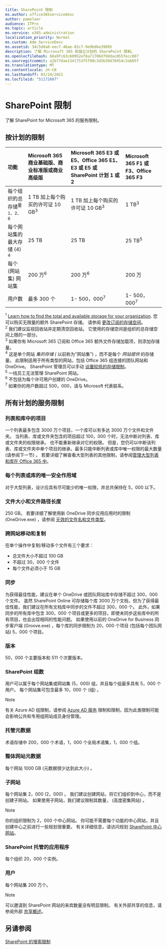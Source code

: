 ```yaml
---
title: SharePoint 限制
ms.author: office365servicedesc
author: pamelaar
audience: ITPro
ms.topic: article
ms.service: o365-administration
localization_priority: Normal
ms.custom: Adm_ServiceDesc
ms.assetid: 34c5d8a8-eec7-46ae-82c7-9e9bdbe39895
description: 了解 Microsoft 365 和独立计划的 SharePoint 限制。
ms.openlocfilehash: 60a9fc63c60952ef8a71706d79ddac055fecc887
ms.sourcegitcommit: a2b77dae1341753f5f98c3d3b39d70454c3ab05f
ms.translationtype: MT
ms.contentlocale: zh-CN
ms.lasthandoff: 03/24/2021
ms.locfileid: "51172607"
---
```

# <a name="sharepoint-limits"></a>SharePoint 限制

了解 SharePoint for Microsoft 365 的服务限制。
  
## <a name="limits-by-plan"></a>按计划的限制 

| 功能 | Microsoft 365 商业基础版、商业标准版或商业高级版 | Microsoft 365 E3 或 E5、Office 365 E1、E3 或 E5 或 SharePoint 计划 1 或 2 | Microsoft 365 F1 或 F3、Office 365 F3 |
|:-----|:-----|:-----|:-----|
|每个组织的总存储<sup>量 1、2、6</sup> <br/> |1 TB 加上每个购买的许可证 10 GB<sup>3</sup>  <br/> |1 TB 加上每个购买的许可证 10 GB<sup>3</sup> <br/> |1 TB<sup>3</sup> <br/> |
|每个网站集的最大存储 (4) <sup>4</sup><br/> |25 TB <br/> |25 TB <br/> |25 TB<sup>5</sup> <br/> |
|每个 (网站集) 网站集  <br/> |200 万<sup>6</sup> <br/> |200 万<sup>6</sup> <br/> |200 万<br/> |
|用户数  <br/> |最多 300 个  <br/> |1- 500，000<sup>7</sup> <br/> |1- 500，000<sup>7</sup> <br/> |
   
<sup>1</sup> [Learn how to find the total and available storage for your organization](/sharepoint/manage-site-collection-storage-limits). 您可以购买无限量的额外 SharePoint 存储。 请参阅 [更改订阅的存储空间](/office365/admin/subscriptions-and-billing/add-storage-space)。 
<br/><sup>2</sup> 我们建议监视回收站并定期清空回收站。 它使用的存储空间是组织的总存储空间上限的一部分。 
<br/> <sup>3</sup> 如果你有 Microsoft 365 订阅和 Office 365 额外文件存储加载项，则添加存储量。 
<br/> <sup>4</sup> 这是单个网站 *集的存储 (* 以前称为"网站集") ，而不是每个 *网站提供* 的存储量。 此限制适用于所有类型的网站，包括 Office 365 组连接的团队网站和 OneDrive。 SharePoint 管理员可以手动 [设置较低的存储限制](/sharepoint/manage-site-collection-storage-limits#manage-individual-site-storage-limits)。 
<br/> <sup>5</sup> 一线员工无法管理 SharePoint 网站。 
<br/> <sup>6</sup> 不包括为每个许可用户创建的 OneDrive。 
<br/> <sup>7</sup> 如果你的用户数超过 500，000，请与 Microsoft 代表联系。 
  
## <a name="service-limits-for-all-plans"></a>所有计划的服务限制

### <a name="items-in-lists-and-libraries"></a>列表和库中的项目

一个列表最多包含 3000 万个项目，一个库可以有多达 3000 万个文件和文件夹。 当列表、库或文件夹包含的项目超过 100，000 个时，无法中断对列表、库或文件夹的权限继承。 也不能重新继承对它的权限。 但是，您仍可以中断该列表、库或文件夹中单个项目的继承，最多只能中断列表或库中唯一权限的最大数量 (请参阅下一节) 。 若要详细了解查看大型列表的其他限制，请参阅[管理大型列表和库在 Office 365 中](https://support.office.com/article/b4038448-ec0e-49b7-b853-679d3d8fb784)。

### <a name="unique-security-scopes-per-list-or-library"></a>每个列表或库的唯一安全作用域

对于大型列表，设计应具有尽可能少的唯一权限，并总共保持在 5，000 以下。

### <a name="file-size-and-file-path-length"></a>文件大小和文件路径长度

250 GB。 若要详细了解使用新 OneDrive 同步应用应用时的限制 (OneDrive.exe) ，请参阅 [无效的文件名和文件类型](https://support.office.com/article/64883a5d-228e-48f5-b3d2-eb39e07630fa)。

### <a name="moving-and-copying-across-sites"></a>跨网站移动和复制

在单个操作中复制/移动多个文件有三个要求：

- 总文件大小不超过 100 GB
- 不超过 30，000 个文件
- 每个文件必须小于 15 GB

### <a name="sync"></a>同步

为获得最佳性能，建议在单个 OneDrive 或团队网站库中存储不超过 300，000 个文件。 虽然 SharePoint Online 可存储每个库 3000 万个文档，但为了获得最佳性能，我们建议在所有文档库中同步的文件不超过 300，000 个。 此外，如果同步的所有库中包含 300，000 个项目或更多的项目，即使未同步这些库中的所有项目，也会出现相同的性能问题。 如果使用以前的 OneDrive for Business 同步客户端 (Groove.exe) ，每个库的同步限制为 20，000 个项目 (包括每个团队网站) 5，000 个项目。

### <a name="versions"></a>版本

50，000 个主要版本和 511 个次要版本。

### <a name="sharepoint-groups"></a>SharePoint 组数

用户可以属于每个网站集或网站集 (5，000) 组，并且每个组最多具有 5，000 个用户。 每个网站集可包含最多 10，000 个 (组) 。

> [!NOTE]
> 有关 Azure AD 组限制，请参阅 [Azure AD 服务](/azure/active-directory/users-groups-roles/directory-service-limits-restrictions) 限制和限制，因为此类限制可能会影响公共和专用组网站成员身份管理。

### <a name="managed-metadata"></a>托管元数据

术语存储中 200，000 个术语，1，000 个全局术语集，1，000 个组。

### <a name="overall-site-metadata"></a>整体网站元数据

每个网站 1000 GB (元数据很少达到此大小) 。

### <a name="subsites"></a>子网站

每个网站集 2，000 (2，000) 。 我们建议创建网站，将它们组织到中心，而不是创建子网站。 如果使用子网站，我们建议限制其数量， (高度密集网站) 。

> [!NOTE]
> 你的组织限制为 2，000 个中心网站。 你可能不需要每个功能的中心网站，并且创建中心之前进行一些规划很重要。 有关详细信息，请访问规划 [SharePoint 中心网站](/sharepoint/planning-hub-sites)。

### <a name="sharepoint-hosted-applications"></a>SharePoint 托管的应用程序

每个组织 20，000 个实例。

### <a name="users"></a>用户

每个网站集 200 万个。

> [!NOTE]
> 可以邀请到 SharePoint 网站的来宾数量没有明显限制。 有关外部共享的信息，请参阅外部 [共享概述](/sharepoint/external-sharing-overview)。

## <a name="see-also"></a>另请参阅

[SharePoint 的搜索限制](/sharepoint/search-limits)